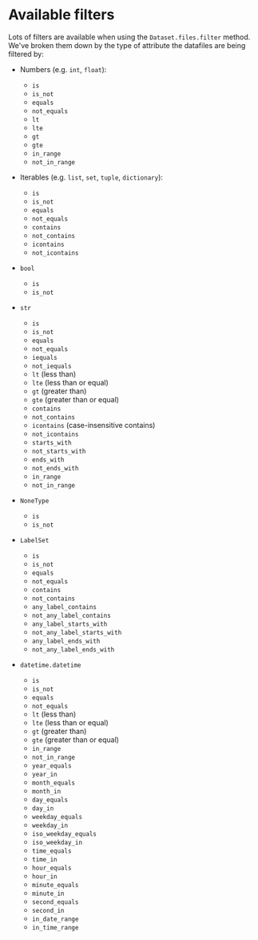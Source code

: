 # Available filters

Lots of filters are available when using the `Dataset.files.filter`
method. We've broken them down by the type of attribute the datafiles
are being filtered by:

- Numbers (e.g. `int`, `float`):

    - `is`
    - `is_not`
    - `equals`
    - `not_equals`
    - `lt`
    - `lte`
    - `gt`
    - `gte`
    - `in_range`
    - `not_in_range`

- Iterables (e.g. `list`, `set`, `tuple`, `dictionary`):

    - `is`
    - `is_not`
    - `equals`
    - `not_equals`
    - `contains`
    - `not_contains`
    - `icontains`
    - `not_icontains`

- `bool`

    - `is`
    - `is_not`

- `str`

    - `is`
    - `is_not`
    - `equals`
    - `not_equals`
    - `iequals`
    - `not_iequals`
    - `lt` (less than)
    - `lte` (less than or equal)
    - `gt` (greater than)
    - `gte` (greater than or equal)
    - `contains`
    - `not_contains`
    - `icontains` (case-insensitive contains)
    - `not_icontains`
    - `starts_with`
    - `not_starts_with`
    - `ends_with`
    - `not_ends_with`
    - `in_range`
    - `not_in_range`

- `NoneType`

    - `is`
    - `is_not`

- `LabelSet`

    - `is`
    - `is_not`
    - `equals`
    - `not_equals`
    - `contains`
    - `not_contains`
    - `any_label_contains`
    - `not_any_label_contains`
    - `any_label_starts_with`
    - `not_any_label_starts_with`
    - `any_label_ends_with`
    - `not_any_label_ends_with`

- `datetime.datetime`

    - `is`
    - `is_not`
    - `equals`
    - `not_equals`
    - `lt` (less than)
    - `lte` (less than or equal)
    - `gt` (greater than)
    - `gte` (greater than or equal)
    - `in_range`
    - `not_in_range`
    - `year_equals`
    - `year_in`
    - `month_equals`
    - `month_in`
    - `day_equals`
    - `day_in`
    - `weekday_equals`
    - `weekday_in`
    - `iso_weekday_equals`
    - `iso_weekday_in`
    - `time_equals`
    - `time_in`
    - `hour_equals`
    - `hour_in`
    - `minute_equals`
    - `minute_in`
    - `second_equals`
    - `second_in`
    - `in_date_range`
    - `in_time_range`
